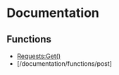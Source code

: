 # Documentation


## Functions
- [Requests:Get()](/documentation/functions/get)
- [/documentation/functions/post]
